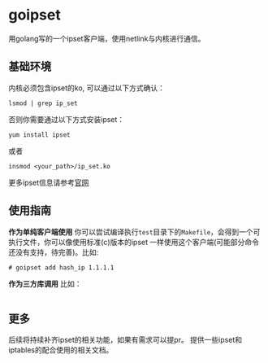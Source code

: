 # goipset
用golang写的一个ipset客户端，使用netlink与内核进行通信。

## 基础环境
内核必须包含ipset的ko, 可以通过以下方式确认：
```
lsmod | grep ip_set
```
否则你需要通过以下方式安装ipset：
```
yum install ipset
```
或者
```
insmod <your_path>/ip_set.ko
```
更多ipset信息请参考[官网](http://ipset.netfilter.org/ipset.man.html)

## 使用指南

**作为单纯客户端使用**
你可以尝试编译执行`test`目录下的`Makefile`，会得到一个可执行文件，你可以像使用标准(c)版本的ipset
一样使用这个客户端(可能部分命令还没有支持，待完善)。比如:
```
# goipset add hash_ip 1.1.1.1
```
**作为三方库调用**
比如：
```go

```

## 更多
后续将持续补齐ipset的相关功能，如果有需求可以提pr。
提供一些ipset和iptables的配合使用的相关文档。
